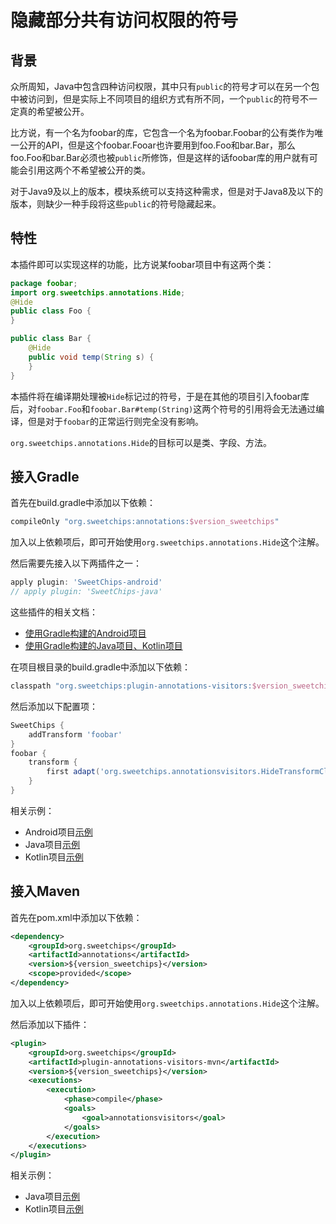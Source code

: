 # 隐藏部分共有访问权限的符号

## 背景

众所周知，Java中包含四种访问权限，其中只有`public`的符号才可以在另一个包中被访问到，但是实际上不同项目的组织方式有所不同，一个`public`的符号不一定真的希望被公开。

比方说，有一个名为foobar的库，它包含一个名为foobar.Foobar的公有类作为唯一公开的API，但是这个foobar.Fooar也许要用到foo.Foo和bar.Bar，那么foo.Foo和bar.Bar必须也被`public`所修饰，但是这样的话foobar库的用户就有可能会引用这两个不希望被公开的类。

对于Java9及以上的版本，模块系统可以支持这种需求，但是对于Java8及以下的版本，则缺少一种手段将这些`public`的符号隐藏起来。

## 特性

本插件即可以实现这样的功能，比方说某foobar项目中有这两个类：

``` java
package foobar;
import org.sweetchips.annotations.Hide;
@Hide
public class Foo {
}

public class Bar {
    @Hide
    public void temp(String s) {
    }
}
```

本插件将在编译期处理被`Hide`标记过的符号，于是在其他的项目引入foobar库后，对`foobar.Foo`和`foobar.Bar#temp(String)`这两个符号的引用将会无法通过编译，但是对于`foobar`的正常运行则完全没有影响。

`org.sweetchips.annotations.Hide`的目标可以是类、字段、方法。

## 接入Gradle

首先在build.gradle中添加以下依赖：

``` groovy
compileOnly "org.sweetchips:annotations:$version_sweetchips"
```

加入以上依赖项后，即可开始使用`org.sweetchips.annotations.Hide`这个注解。

然后需要先接入以下两插件之一：

``` groovy
apply plugin: 'SweetChips-android'
// apply plugin: 'SweetChips-java'
```

这些插件的相关文档：

- [使用Gradle构建的Android项目](../../gradle-android/README.md)
- [使用Gradle构建的Java项目、Kotlin项目](../../gradle-java/README.md)

在项目根目录的build.gradle中添加以下依赖：

``` groovy
classpath "org.sweetchips:plugin-annotations-visitors:$version_sweetchips"
```

然后添加以下配置项：

``` groovy
SweetChips {
    addTransform 'foobar'
}
foobar {
    transform {
        first adapt('org.sweetchips.annotationsvisitors.HideTransformClassNode')
    }
}
```

相关示例：

- Android项目[示例](../../demo-app/config/plugin.gradle)
- Java项目[示例](../../demo-main/config/plugin.gradle)
- Kotlin项目[示例](../../demo-mainkt/config/plugin.gradle)

## 接入Maven

首先在pom.xml中添加以下依赖：

``` xml
<dependency>
    <groupId>org.sweetchips</groupId>
    <artifactId>annotations</artifactId>
    <version>${version_sweetchips}</version>
    <scope>provided</scope>
</dependency>
```

加入以上依赖项后，即可开始使用`org.sweetchips.annotations.Hide`这个注解。

然后添加以下插件：

``` xml
<plugin>
    <groupId>org.sweetchips</groupId>
    <artifactId>plugin-annotations-visitors-mvn</artifactId>
    <version>${version_sweetchips}</version>
    <executions>
        <execution>
            <phase>compile</phase>
            <goals>
                <goal>annotationsvisitors</goal>
            </goals>
        </execution>
    </executions>
</plugin>
```

相关示例：

- Java项目[示例](../../demo-main/pom.xml)
- Kotlin项目[示例](../../demo-mainkt/pom.xml)
